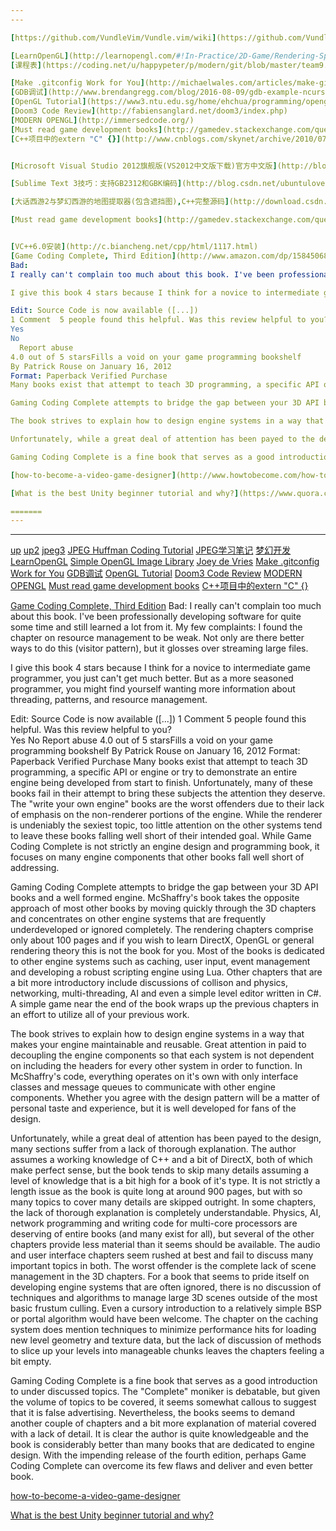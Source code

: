 ```yaml
---
---

[https://github.com/VundleVim/Vundle.vim/wiki](https://github.com/VundleVim/Vundle.vim/wiki)

[LearnOpenGL](http://learnopengl.com/#!In-Practice/2D-Game/Rendering-Sprites)
[课程表](https://coding.net/u/happypeter/p/modern/git/blob/master/team9.md)

[Make .gitconfig Work for You](http://michaelwales.com/articles/make-gitconfig-work-for-you/)
[GDB调试](http://www.brendangregg.com/blog/2016-08-09/gdb-example-ncurses.html)
[OpenGL Tutorial](https://www3.ntu.edu.sg/home/ehchua/programming/opengl/CG_Introduction.html)
[Doom3 Code Review](http://fabiensanglard.net/doom3/index.php)
[MODERN OPENGL](http://immersedcode.org/)
[Must read game development books](http://gamedev.stackexchange.com/questions/1265/must-read-game-development-books?newreg=72548486255a4be8bbc221a97891fd69)
[C++项目中的extern "C" {}](http://www.cnblogs.com/skynet/archive/2010/07/10/1774964.html)


[Microsoft Visual Studio 2012旗舰版(VS2012中文版下载)官方中文版](http://blog.csdn.net/wj2014/article/details/19193235)

[Sublime Text 3技巧：支持GB2312和GBK编码](http://blog.csdn.net/ubuntulover/article/details/21101979)

[大话西游2与梦幻西游的地图提取器(包含遮挡图),C++完整源码](http://download.csdn.net/detail/weiwuyuan/5213274)

[Must read game development books](http://gamedev.stackexchange.com/questions/1265/must-read-game-development-books?newreg=72548486255a4be8bbc221a97891fd69)


[VC++6.0安装](http://c.biancheng.net/cpp/html/1117.html)
[Game Coding Complete, Third Edition](http://www.amazon.com/dp/1584506806/?tag=stackoverfl08-20)
Bad:
I really can't complain too much about this book. I've been professionally developing software for quite some time and still learned a lot from it. My few complaints: I found the chapter on resource management to be weak. Not only are there better ways to do this (visitor pattern), but it glosses over streaming large files.

I give this book 4 stars because I think for a novice to intermediate game programmer, you just can't get much better. But as a more seasoned programmer, you might find yourself wanting more information about threading, patterns, and resource management.

Edit: Source Code is now available ([...])
1 Comment  5 people found this helpful. Was this review helpful to you?  
Yes
No
  Report abuse
4.0 out of 5 starsFills a void on your game programming bookshelf
By Patrick Rouse on January 16, 2012
Format: Paperback Verified Purchase
Many books exist that attempt to teach 3D programming, a specific API or engine or try to demonstrate an entire engine being developed from start to finish. Unfortunately, many of these books fail in their attempt to bring these subjects the attention they deserve. The "write your own engine" books are the worst offenders due to their lack of emphasis on the non-renderer portions of the engine. While the renderer is undeniably the sexiest topic, too little attention on the other systems tend to leave these books falling well short of their intended goal. While Game Coding Complete is not strictly an engine design and programming book, it focuses on many engine components that other books fall well short of addressing.

Gaming Coding Complete attempts to bridge the gap between your 3D API books and a well formed engine. McShaffry's book takes the opposite approach of most other books by moving quickly through the 3D chapters and concentrates on other engine systems that are frequently underdeveloped or ignored completely. The rendering chapters comprise only about 100 pages and if you wish to learn DirectX, OpenGL or general rendering theory this is not the book for you. Most of the books is dedicated to other engine systems such as caching, user input, event management and developing a robust scripting engine using Lua. Other chapters that are a bit more introductory include discussions of collison and physics, networking, multi-threading, AI and even a simple level editor written in C#. A simple game near the end of the book wraps up the previous chapters in an effort to utilize all of your previous work.

The book strives to explain how to design engine systems in a way that makes your engine maintainable and reusable. Great attention in paid to decoupling the engine components so that each system is not dependent on including the headers for every other system in order to function. In McShaffry's code, everything operates on it's own with only interface classes and message queues to communicate with other engine components. Whether you agree with the design pattern will be a matter of personal taste and experience, but it is well developed for fans of the design.

Unfortunately, while a great deal of attention has been payed to the design, many sections suffer from a lack of thorough explanation. The author assumes a working knowledge of C++ and a bit of DirectX, both of which make perfect sense, but the book tends to skip many details assuming a level of knowledge that is a bit high for a book of it's type. It is not strictly a length issue as the book is quite long at around 900 pages, but with so many topics to cover many details are skipped outright. In some chapters, the lack of thorough explanation is completely understandable. Physics, AI, network programming and writing code for multi-core processors are deserving of entire books (and many exist for all), but several of the other chapters provide less material than it seems should be available. The audio and user interface chapters seem rushed at best and fail to discuss many important topics in both. The worst offender is the complete lack of scene management in the 3D chapters. For a book that seems to pride itself on developing engine systems that are often ignored, there is no discussion of techniques and algorithms to manage large 3D scenes outside of the most basic frustum culling. Even a cursory introduction to a relatively simple BSP or portal algorithm would have been welcome. The chapter on the caching system does mention techniques to minimize performance hits for loading new level geometry and texture data, but the lack of discussion of methods to slice up your levels into manageable chunks leaves the chapters feeling a bit empty.

Gaming Coding Complete is a fine book that serves as a good introduction to under discussed topics. The "Complete" moniker is debatable, but given the volume of topics to be covered, it seems somewhat callous to suggest that it is false advertising. Nevertheless, the books seems to demand another couple of chapters and a bit more explanation of material covered with a lack of detail. It is clear the author is quite knowledgeable and the book is considerably better than many books that are dedicated to engine design. With the impending release of the fourth edition, perhaps Game Coding Complete can overcome its few flaws and deliver and even better book.

[how-to-become-a-video-game-designer](http://www.howtobecome.com/how-to-become-a-video-game-designer)

[What is the best Unity beginner tutorial and why?](https://www.quora.com/What-is-the-best-Unity-beginner-tutorial-and-why)

=======
---
```

---


[up](http://scholarworks.rit.edu/cgi/viewcontent.cgi?article=1362&context=other)
[up2](http://www.cs.northwestern.edu/~agupta/_projects/image_processing/web/JPEGEncoding/report.html)
[jpeg3](http://www.es.ele.tue.nl/mininoc/doc/report_sander_stuijk.pdf)
[JPEG Huffman Coding Tutorial](http://www.impulseadventure.com/photo/jpeg-huffman-coding.html)
[JPEG学习笔记](http://guoh.org/lifelog/2013/09/memos-about-jpeg/)
[梦幻开发](http://kylixs.blog.163.com/blog/#m=0)
[LearnOpenGL](http://learnopengl.com/#!In-Practice/2D-Game/Rendering-Sprites)
[Simple OpenGL Image Library](http://www.lonesock.net/soil.html)
[Joey de Vries](https://github.com/JoeyDeVries?tab=repositories)
[Make .gitconfig Work for You](http://michaelwales.com/articles/make-gitconfig-work-for-you/)
[GDB调试](http://www.brendangregg.com/blog/2016-08-09/gdb-example-ncurses.html)
[OpenGL Tutorial](https://www3.ntu.edu.sg/home/ehchua/programming/opengl/CG_Introduction.html)
[Doom3 Code Review](http://fabiensanglard.net/doom3/index.php)
[MODERN OPENGL](http://immersedcode.org/)
[Must read game development books](http://gamedev.stackexchange.com/questions/1265/must-read-game-development-books?newreg=72548486255a4be8bbc221a97891fd69)
[C++项目中的extern "C" {}](http://www.cnblogs.com/skynet/archive/2010/07/10/1774964.html)

[Game Coding Complete, Third Edition](http://www.amazon.com/dp/1584506806/?tag=stackoverfl08-20)
Bad:
I really can't complain too much about this book. I've been professionally developing software for quite some time and still learned a lot from it. My few complaints: I found the chapter on resource management to be weak. Not only are there better ways to do this (visitor pattern), but it glosses over streaming large files.

I give this book 4 stars because I think for a novice to intermediate game programmer, you just can't get much better. But as a more seasoned programmer, you might find yourself wanting more information about threading, patterns, and resource management.

Edit: Source Code is now available ([...])
1 Comment  5 people found this helpful. Was this review helpful to you?  
Yes
No
  Report abuse
4.0 out of 5 starsFills a void on your game programming bookshelf
By Patrick Rouse on January 16, 2012
Format: Paperback Verified Purchase
Many books exist that attempt to teach 3D programming, a specific API or engine or try to demonstrate an entire engine being developed from start to finish. Unfortunately, many of these books fail in their attempt to bring these subjects the attention they deserve. The "write your own engine" books are the worst offenders due to their lack of emphasis on the non-renderer portions of the engine. While the renderer is undeniably the sexiest topic, too little attention on the other systems tend to leave these books falling well short of their intended goal. While Game Coding Complete is not strictly an engine design and programming book, it focuses on many engine components that other books fall well short of addressing.

Gaming Coding Complete attempts to bridge the gap between your 3D API books and a well formed engine. McShaffry's book takes the opposite approach of most other books by moving quickly through the 3D chapters and concentrates on other engine systems that are frequently underdeveloped or ignored completely. The rendering chapters comprise only about 100 pages and if you wish to learn DirectX, OpenGL or general rendering theory this is not the book for you. Most of the books is dedicated to other engine systems such as caching, user input, event management and developing a robust scripting engine using Lua. Other chapters that are a bit more introductory include discussions of collison and physics, networking, multi-threading, AI and even a simple level editor written in C#. A simple game near the end of the book wraps up the previous chapters in an effort to utilize all of your previous work.

The book strives to explain how to design engine systems in a way that makes your engine maintainable and reusable. Great attention in paid to decoupling the engine components so that each system is not dependent on including the headers for every other system in order to function. In McShaffry's code, everything operates on it's own with only interface classes and message queues to communicate with other engine components. Whether you agree with the design pattern will be a matter of personal taste and experience, but it is well developed for fans of the design.

Unfortunately, while a great deal of attention has been payed to the design, many sections suffer from a lack of thorough explanation. The author assumes a working knowledge of C++ and a bit of DirectX, both of which make perfect sense, but the book tends to skip many details assuming a level of knowledge that is a bit high for a book of it's type. It is not strictly a length issue as the book is quite long at around 900 pages, but with so many topics to cover many details are skipped outright. In some chapters, the lack of thorough explanation is completely understandable. Physics, AI, network programming and writing code for multi-core processors are deserving of entire books (and many exist for all), but several of the other chapters provide less material than it seems should be available. The audio and user interface chapters seem rushed at best and fail to discuss many important topics in both. The worst offender is the complete lack of scene management in the 3D chapters. For a book that seems to pride itself on developing engine systems that are often ignored, there is no discussion of techniques and algorithms to manage large 3D scenes outside of the most basic frustum culling. Even a cursory introduction to a relatively simple BSP or portal algorithm would have been welcome. The chapter on the caching system does mention techniques to minimize performance hits for loading new level geometry and texture data, but the lack of discussion of methods to slice up your levels into manageable chunks leaves the chapters feeling a bit empty.

Gaming Coding Complete is a fine book that serves as a good introduction to under discussed topics. The "Complete" moniker is debatable, but given the volume of topics to be covered, it seems somewhat callous to suggest that it is false advertising. Nevertheless, the books seems to demand another couple of chapters and a bit more explanation of material covered with a lack of detail. It is clear the author is quite knowledgeable and the book is considerably better than many books that are dedicated to engine design. With the impending release of the fourth edition, perhaps Game Coding Complete can overcome its few flaws and deliver and even better book.

[how-to-become-a-video-game-designer](http://www.howtobecome.com/how-to-become-a-video-game-designer)

[What is the best Unity beginner tutorial and why?](https://www.quora.com/What-is-the-best-Unity-beginner-tutorial-and-why)


[](http://gamedevelopment.tutsplus.com/articles/40-fantastic-game-development-tutorials-from-across-the-web--gamedev-3384)
